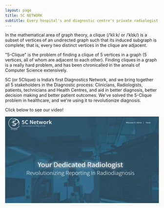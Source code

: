 ```yaml
---
layout: page
title: 5C NETWORK
subtitle: Every hospital's and diagnostic centre's private radiologist
---
```


In the mathematical area of graph theory, a clique (/ˈkliːk/ or /ˈklɪk/) is a subset of vertices of an undirected graph such that its induced subgraph is complete; that is, every two distinct vertices in the clique are adjacent.

"5-Clique" is the problem of finding a clique of 5 vertices in a graph (5 vertices, all of whom are adjacent to each other). Finding cliques in a graph is a really hard problem, and has been chronicalled in the annals of Computer Science extensively.

5C (or 5Clique) is India’s first Diagnostics Network, and we bring together all 5 stakeholders in the Diagnostic process: Clinicians, Radiologists, patients, technicians and Health Centres, and aid in better diagnosis, better decision making and better patient outcomes. We've solved the 5-Clique problem in healthcare, and we're using it to revolutionize diagnosis.

Click below to see our video!

[![5C Network](/img/video.jpg)](https://www.youtube.com/watch?v=VYwt7MajSGA)


